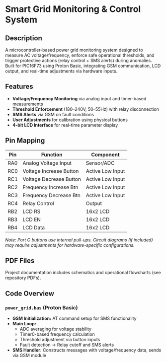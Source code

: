 # Smart Grid Monitoring & Control System

## Description  
A microcontroller-based power grid monitoring system designed to measure AC voltage/frequency, enforce safe operational thresholds, and trigger protective actions (relay control + SMS alerts) during anomalies. Built for PIC16F73 using Proton Basic, integrating GSM communication, LCD output, and real-time adjustments via hardware inputs.

## Features  
- **Voltage/Frequency Monitoring** via analog input and timer-based measurements  
- **Threshold Enforcement** (180–240V, 50–55Hz) with relay disconnection  
- **SMS Alerts** via GSM on fault conditions  
- **User Adjustments** for calibration using physical buttons  
- **4-bit LCD Interface** for real-time parameter display  

## Pin Mapping  
| Pin  | Function               | Component       |  
|------|------------------------|-----------------|  
| RA0  | Analog Voltage Input   | Sensor/ADC      |  
| RC0  | Voltage Increase Button| Active Low Input|  
| RC1  | Voltage Decrease Button| Active Low Input|  
| RC2  | Frequency Increase Btn | Active Low Input|  
| RC3  | Frequency Decrease Btn | Active Low Input|  
| RC4  | Relay Control          | Output          |  
| RB2  | LCD RS                 | 16x2 LCD        |  
| RB3  | LCD EN                 | 16x2 LCD        |  
| RB4  | LCD Data               | 16x2 LCD        |  

*Note: Port C buttons use internal pull-ups. Circuit diagrams (if included) may require adjustments for hardware-specific configurations.*

## PDF Files  
Project documentation includes schematics and operational flowcharts (see repository PDFs).  

## Code Overview  
### `power_grid.bas` (Proton Basic)  
- **GSM Initialization:** AT command setup for SMS functionality  
- **Main Loop:**  
  - ADC averaging for voltage stability  
  - Timer0-based frequency calculation  
  - Threshold adjustment via button inputs  
  - Fault detection → Relay cutoff and SMS alerts  
- **SMS Handler:** Constructs messages with voltage/frequency data, sends via GSM module  

